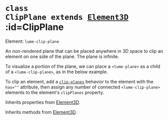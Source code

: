 
# <code>class <b>ClipPlane</b> extends [Element3D](Element3D.md)</code> :id=ClipPlane

Element: `lume-clip-plane`

An non-rendered plane that can be placed anywhere in 3D space to clip an
element on one side of the plane. The plane is infinite.

To visualize a portion of the plane, we can place a `<lume-plane>` as a
child of a `<lume-clip-plane>`, as in the below example.

To clip an element, add a
[`clip-planes`](../behaviors/mesh-behaviors/ClipPlanesBehavior) behavior to the
element with the `has=""` attribute, then assign any number of connected
`<lume-clip-plane>` elements to the element's `clipPlanes` property.

<live-code id="clipExample"></live-code>
<script>
  clipExample.content = clipPlaneExample
</script>



Inherits properties from [Element3D](Element3D.md).





Inherits methods from [Element3D](Element3D.md).


        
